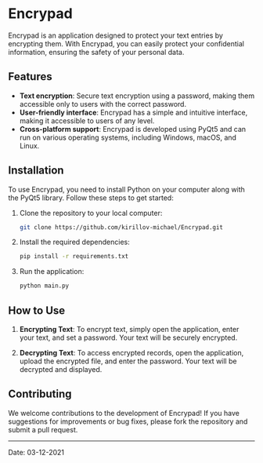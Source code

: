 # Encrypad

Encrypad is an application designed to protect your text entries by encrypting them. With Encrypad, you can easily protect your confidential information, ensuring the safety of your personal data.

## Features

- **Text encryption**: Secure text encryption using a password, making them accessible only to users with the correct password.
- **User-friendly interface**: Encrypad has a simple and intuitive interface, making it accessible to users of any level.
- **Cross-platform support**: Encrypad is developed using PyQt5 and can run on various operating systems, including Windows, macOS, and Linux.

## Installation

To use Encrypad, you need to install Python on your computer along with the PyQt5 library. Follow these steps to get started:

1. Clone the repository to your local computer:

   ```bash
   git clone https://github.com/kirillov-michael/Encrypad.git
   ```

2. Install the required dependencies:

   ```bash
   pip install -r requirements.txt
   ```

3. Run the application:

   ```bash
   python main.py
   ```

## How to Use

1. **Encrypting Text**: To encrypt text, simply open the application, enter your text, and set a password. Your text will be securely encrypted.

2. **Decrypting Text**: To access encrypted records, open the application, upload the encrypted file, and enter the password. Your text will be decrypted and displayed.

## Contributing

We welcome contributions to the development of Encrypad! If you have suggestions for improvements or bug fixes, please fork the repository and submit a pull request.

---

Date: 03-12-2021
